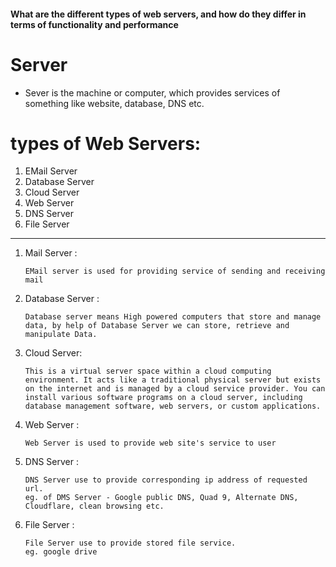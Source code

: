 #### What are the different types of web servers, and how do they differ in terms of functionality and performance

# Server

- Sever is the machine or computer, which provides services of something like website, database, DNS etc.

# types of Web Servers:

1. EMail Server
2. Database Server
3. Cloud Server
4. Web Server
5. DNS Server
6. File Server

---

1.  Mail Server :

        EMail server is used for providing service of sending and receiving mail

2.  Database Server :

        Database server means High powered computers that store and manage data, by help of Database Server we can store, retrieve and manipulate Data.

3.  Cloud Server:

        This is a virtual server space within a cloud computing environment. It acts like a traditional physical server but exists on the internet and is managed by a cloud service provider. You can install various software programs on a cloud server, including database management software, web servers, or custom applications.

4.  Web Server :

        Web Server is used to provide web site's service to user

5.  DNS Server :

        DNS Server use to provide corresponding ip address of requested url.
        eg. of DMS Server - Google public DNS, Quad 9, Alternate DNS, Cloudflare, clean browsing etc.

6.  File Server :

        File Server use to provide stored file service.
        eg. google drive

